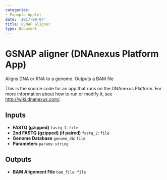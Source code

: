 ```yaml
---
categories:
- Example Applet
date: '2017-08-07'
title: GSNAP aligner
type: Document
---
```

<!-- dx-header -->
# GSNAP aligner (DNAnexus Platform App)

Aligns DNA or RNA to a genome.  Outputs a BAM file

This is the source code for an app that runs on the DNAnexus Platform.
For more information about how to run or modify it, see
http://wiki.dnanexus.com/.
<!-- /dx-header -->



<!--
TODO: This app directory was automatically generated by dx-app-wizard;
please edit this Readme.md file to include essential documentation about
your app that would be helpful to users. (Also see the
Readme.developer.md.) Once you're done, you can remove these TODO
comments.

For more info, see http://wiki.dnanexus.com/Developer-Portal.
-->

<!--
TODO: Fill in additional info about how to use each input and output
below.
-->

## Inputs

* **FASTQ (gzipped)** ``fastq_1``: ``file``
* **2nd FASTQ (gzipped) (if paired)** ``fastq_2``: ``file``
* **Genome Database** ``genome_db``: ``file``
* **Parameters** ``params``: ``string``

## Outputs

* **BAM Alignment File** ``bam_file``: ``file``
